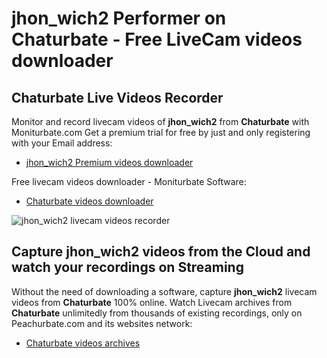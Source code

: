# jhon_wich2 Performer on Chaturbate - Free LiveCam videos downloader

## Chaturbate Live Videos Recorder

Monitor and record livecam videos of **jhon_wich2** from **Chaturbate** with Moniturbate.com
Get a premium trial for free by just and only registering with your Email address:
* [jhon_wich2 Premium videos downloader](https://moniturbate.com/request-demo-licence-key.html)

Free livecam videos downloader - Moniturbate Software:
* [Chaturbate videos downloader](https://moniturbate.com/moniturbate-download-software.html)

![jhon_wich2 livecam videos recorder](https://peachurnet.com/templates/moniturbate-software.png)


## Capture jhon_wich2 videos from the Cloud and watch your recordings on Streaming

Without the need of downloading a software, capture **jhon_wich2** livecam videos from **Chaturbate** 100% online.
Watch Livecam archives from **Chaturbate** unlimitedly from thousands of existing recordings, only on Peachurbate.com and its websites network:
* [Chaturbate videos archives](https://peachurnet.com/)